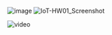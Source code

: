 ![image](https://github.com/user-attachments/assets/d95b6add-5299-48d6-8cc9-087182693423)
![IoT-HW01_Screenshot](https://github.com/user-attachments/assets/a27d6238-9ad9-442f-b1da-82127903094c)

![video](https://youtube.com/shorts/3QBEjg8XW2A) 
